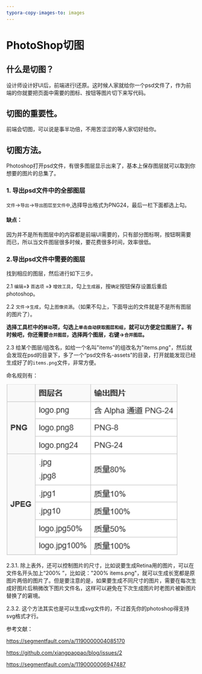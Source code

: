 ```yaml
---
typora-copy-images-to: images
---
```


# PhotoShop切图

## 什么是切图？

设计师设计好UI后，前端进行I还原。这时候人家就给你一个psd文件了，作为前端的你就要把页面中需要的图标、按钮等图片切下来写代码。

## 切图的重要性。

前端会切图，可以说是事半功倍，不用苦涩涩的等人家切好给你。

## 切图方法。

Photoshop打开psd文件，有很多图层显示出来了，基本上保存图层就可以取到你想要的图片的总集了。

### 1. 导出psd文件中的全部图层

`文件`->`导出`->`导出图层至文件中`,选择导出格式为PNG24，最后一栏下面都选上勾。

#### 缺点：

因为并不是所有图层中的内容都是前端UI需要的，只有部分图标啊，按钮啊需要而已，所以当文件图层很多时候，要花费很多时间，效率很低。

### 2.导出psd文件中需要的图层

找到相应的图层，然后进行如下三步。

2.1 `编辑`=》 `首选项` =》 `增效工具`，勾上`生成器`，按`确定`按钮保存设置后重启photoshop。

2.2 `文件`->`生成`，勾上`图像资源`。（如果不勾上，下面导出的文件就是不是所有图层的图片了）。

**选择工具栏中的`移动`项，勾选上`单击自动获取图层和组`，就可以方便定位图层了。有时候吧，你还需要`合并图层`，选择两个图层，右键->`合并图层`。**

2.3 给某个图层/组改名，如给一个名叫"items"的组改名为"items.png"，然后就会发现在psd的目录下，多了一个“psd文件名-assets”的目录，打开就能发现已经生成好了的`items.png`文件，非常方便。

命名规则有：

![1489423285236](images/1489423285236.png)

2.3.1. 除上表外，还可以控制图片的尺寸，比如说要生成Retina用的图片，可以在文件名开头加上“200% ”，比如说："200% items.png"，就可以生成长宽都是原图片两倍的图片了。但是要注意的是，如果要生成不同尺寸的图片，需要在每次生成好图片后稍微改下图片文件名，这样可以避免在下次生成图片时老图片被新图片替换了的窘境。

2.3.2. 这个方法其实也是可以生成svg文件的，不过首先你的photoshop得支持svg格式才行。

参考文献：

https://segmentfault.com/a/1190000004085170

https://github.com/xiangpaopao/blog/issues/2

https://segmentfault.com/a/1190000006947487

